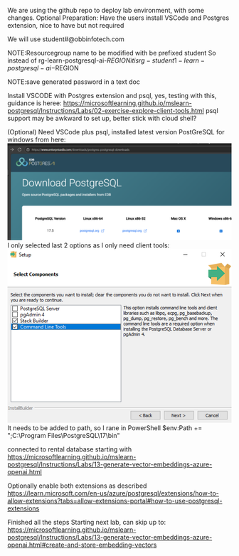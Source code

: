 We are using the github repo to deploy lab environment, with some changes.
Optional Preparation:
    Have the users install VSCode and Postgres extension, nice to have but not required

We will use student#@obbinfotech.com

NOTE:Resourcegroup name to be modified with be prefixed student
So instead of rg-learn-postgresql-ai-$REGION
it is rg-student1-learn-postgresql-ai-$REGION

NOTE:save generated password in a text doc


Install VSCODE with Postgres extension and psql, yes, testing with this, guidance is heree:
https://microsoftlearning.github.io/mslearn-postgresql/Instructions/Labs/02-exercise-explore-client-tools.html
psql support may be awkward to set up, better stick with cloud shell?

(Optional) Need VSCode plus psql, installed latest version PostGreSQL for windows from here:
![alt text](image.png)
I only selected last 2 options as I only need client tools:
![alt text](image-1.png)
It needs to be added to path, so I rane in PowerShell
$env:Path += ";C:\Program Files\PostgreSQL\17\bin\"

connected to rental database starting with 
https://microsoftlearning.github.io/mslearn-postgresql/Instructions/Labs/13-generate-vector-embeddings-azure-openai.html

Optionally enable both extensions as described
https://learn.microsoft.com/en-us/azure/postgresql/extensions/how-to-allow-extensions?tabs=allow-extensions-portal#how-to-use-postgresql-extensions

Finished all the steps
Starting next lab, can skip up to:
https://microsoftlearning.github.io/mslearn-postgresql/Instructions/Labs/13-generate-vector-embeddings-azure-openai.html#create-and-store-embedding-vectors